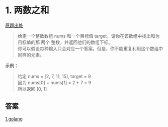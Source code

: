 # 1. 两数之和

[原题出处](https://leetcode-cn.com/problems/two-sum)  
>给定一个整数数组 nums 和一个目标值 target，请你在该数组中找出和为目标值的那 两个 整数，并返回他们的数组下标。  
你可以假设每种输入只会对应一个答案。但是，你不能重复利用这个数组中同样的元素。

示例：
> 给定 nums = [2, 7, 11, 15], target = 9  
 因为 nums[0] + nums[1] = 2 + 7 = 9  
 所以返回 [0, 1]
  



## 答案
[1.golang](../../leecode/0001/main.go)